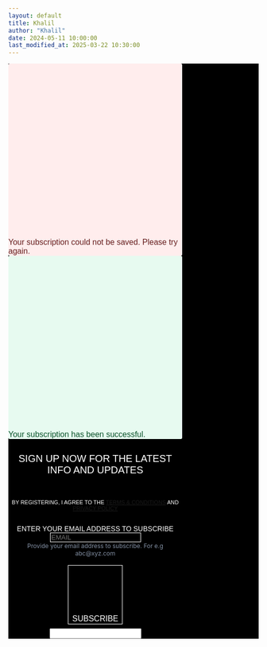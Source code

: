 ```yaml
---
layout: default
title: Khalil
author: "Khalil"
date: 2024-05-11 10:00:00
last_modified_at: 2025-03-22 10:30:00
---
```


<div class="sib-form" style="text-align:center; background-color:#000;">
<div id="sib-form-container" class="sib-form-container">
<div id="error-message" class="sib-form-message-panel" style="font-size:16px; text-align:left; font-family:Helvetica, sans-serif; color:#661d1d; background-color:#ffeded; border-radius:3px; border-color:#ff4949; max-width:350px;">
<div class="sib-form-message-panel__text sib-form-message-panel__text--center">
<svg viewBox="0 0 512 512" class="sib-icon sib-notification__icon">
<path d="M256 40c118.621 0 216 96.075 216 216..."></path>
</svg>
<span class="sib-form-message-panel__inner-text">Your subscription could not be saved. Please try again.</span>
</div>
</div>
<div></div>
<div id="success-message" class="sib-form-message-panel" style="font-size:16px; text-align:left; font-family:Helvetica, sans-serif; color:#085229; background-color:#e7faf0; border-radius:3px; border-color:#13ce66; max-width:350px;">
<div class="sib-form-message-panel__text sib-form-message-panel__text--center">
<svg viewBox="0 0 512 512" class="sib-icon sib-notification__icon">
<path d="M256 8C119.033 8 8 119.033 8 256..."></path>
</svg>
<span class="sib-form-message-panel__inner-text">Your subscription has been successful.</span>
</div>
</div>
<div></div>
<div id="sib-container" class="sib-container--medium sib-container--vertical" style="text-align:center; background-color:#000; max-width:350px; border-width:0px; border-color:#C0CCD9; border-style:solid; direction:ltr;">
<form id="sib-form" method="POST" action="https://sibforms.com/serve/MUIFAHeoHY7jhvNfitOPxpUZmM-izQ-kZTW4bLecfHS5M-uy8B3B-Yce50YjhZ3YhzE8vp7gL-fm0IBV_i1EswcM8_EvCnhW0ZbB7EX0qRZZuJKuGP0G8zfDyrZHK7eT3stE5eoZF1qlH4G7mtUj2sqmr8nhfpTHMTSMwngdv2fpuK84epVboh07QujeJLfXdEDdKbTDxHt9YRzb" data-type="subscription">
<div style="padding:8px 0;">
<div class="sib-form-block" style="font-size:20px; text-align:center; font-family:'BB Manual Mono Regular', Arial, sans-serif; font-weight:100; color:#fff; background-color:transparent;">
<p>SIGN UP NOW FOR THE LATEST INFO AND UPDATES</p>
</div>
</div>
<div style="padding:8px 0;">
<div class="sib-form-block" style="font-size:11px; text-align:center; font-family:'BB Manual Mono Regular', Arial, sans-serif; color:#fff; background-color:transparent;">
<div class="sib-text-form-block">
<p>BY REGISTERING, I AGREE TO THE <a href="https://khaliiil.com/terms-conditions" target="_blank">TERMS &amp; CONDITIONS</a> AND <a href="https://khaliiil.com/privacy-policy" target="_blank">PRIVACY POLICY</a></p>
</div>
</div>
</div>
<div style="padding:8px 0;">
<div class="sib-input sib-form-block">
<div class="form__entry entry_block">
<div class="form__label-row">
<label class="entry__label" style="text-align:left; font-family:'BB Manual Mono Regular', Arial, sans-serif; font-size:14px; font-weight:300; color:#fff; text-transform:uppercase; margin-top:40px;" for="EMAIL" data-required="*">Enter your email address to subscribe</label>
<div class="entry__field" style="background-color:#000; border:none;">
<input class="input" style="color:#fff; font-family:'BB Manual Mono Regular', Arial, sans-serif; background:#000; border:1px solid #fff; outline:none; border-radius:0;" type="text" id="EMAIL" name="EMAIL" autocomplete="off" placeholder="EMAIL" data-required="true" required />
</div>
</div>
<label class="entry__error entry__error--primary" style="font-size:16px; font-family:'BB Manual Mono Regular', Arial, sans-serif; text-align:left; color:#661d1d; background-color:#ffeded; border-radius:3px; border-color:#ff4949;"></label>
<label class="entry__specification" style="font-size:12px; text-align:left; color:#8390A4;">Provide your email address to subscribe. For e.g abc@xyz.com</label>
</div>
</div>
</div>
<div style="padding:8px 0;">
<div class="sib-form-block" style="text-align:center;">
<button class="sib-form-block__button sib-form-block__button-with-loader" style="font-size:16px; touch-action:manipulation; font-family:'BB Manual Mono Regular', Arial, sans-serif; text-align:center; color:#fff; background:transparent; border:1px solid #fff; border-radius:0; font-weight:300;" form="sib-form" type="submit">
<svg class="icon clickable__icon progress-indicator__icon sib-hide-loader-icon" viewBox="0 0 512 512">
<path d="M460.116 373.846l-20.823-12.022..."></path>
</svg>
SUBSCRIBE
</button>
</div>
</div>
<input type="text" name="email_address_check" value="" class="input--hidden">
<input type="hidden" name="locale" value="en">
</form>
</div>
</div>
</div>